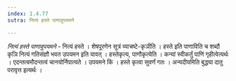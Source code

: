```yaml
---
index: 1.4.77
sutra: नित्यं हस्ते पाणावुपयमने

---
```

_नित्यं हस्ते पाणावुपयमने_ - नित्यं हस्ते । शेषपूरणेन सूत्रं व्याचष्टे-कृञीति । हस्ते इति पाणाविति च शब्दौ कृञि नित्यं गतिसंज्ञौ भवत उपयमन इति यावत् । हस्तेकृत्य, पाणौकृत्येति । कन्यां स्वीकर्तुं पाणिं गृहीत्वेत्यर्थः । एदन्तत्वमौदन्तत्वं चानयोर्निपात्यते । उपयमने किं  । हस्ते कृत्वा सुवर्णं गतः । अन्यदीयमिति बुद्ध्या दातु परावृत्त इत्यर्थः । 